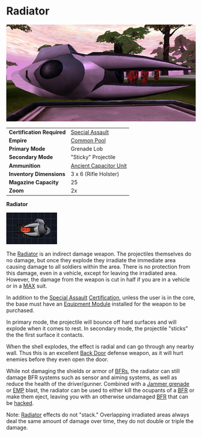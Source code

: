 # Radiator

![](../images/Radiator.jpg "Radiator.jpg")

|                            |                                                                   |
| -------------------------- | ----------------------------------------------------------------- |
| **Certification Required** | [Special Assault](../certifications/Special_Assault.md)           |
| **Empire**                 | [Common Pool](../terminology/Common_Pool.md)                      |
| **Primary Mode**           | Grenade Lob                                                       |
| **Secondary Mode**         | "Sticky" Projectile                                               |
| **Ammunition**             | [Ancient Capacitor Unit](../ammunition/Ancient_Capacitor_Unit.md) |
| **Inventory Dimensions**   | 3 x 6 (Rifle Holster)                                             |
| **Magazine Capacity**      | 25                                                                |
| **Zoom**                   | 2x                                                                |

**Radiator**

![](../images/Radiator-Icon.jpg)

The [Radiator](Radiator.md) is an indirect damage weapon. The projectiles
themselves do no damage, but once they explode they irradiate the immediate area
causing damage to all soldiers within the area. There is no protection from this
damage, even in a vehicle, except for leaving the irradiated area. However, the
damage from the weapon is cut in half if you are in a vehicle or in a
[MAX](../armor/Mechanized_Assault_Exo-Suit.md) suit.

In addition to the [Special Assault](../certifications/Special_Assault.md)
[Certification](../certifications/Certifications.md), unless the user is in the
core, the base must have an [Equipment Module](../modules/Equipment_Module.md)
installed for the weapon to be purchased.

In primary mode, the projectile will bounce off hard surfaces and will explode
when it comes to rest. In secondary mode, the projectile "sticks" the the first
surface it contacts.

When the shell explodes, the effect is radial and can go through any nearby
wall. Thus this is an excellent [Back Door](../locations/Back_Door.md) defense
weapon, as it will hurt enemies before they even open the door.

While not damaging the shields or armor of
[BFRs](../vehicles/BattleFrame_Robotics.md), the radiator can still damage BFR
systems such as sensor and aiming systems, as well as reduce the health of the
driver/gunner. Combined with a [Jammer grenade](Jammer_Grenade.md) or
[EMP](../terminology/EMP.md) blast, the radiator can be used to either kill the
ocupants of a [BFR](../vehicles/BattleFrame_Robotics.md) or make them eject,
leaving you with an otherwise undamaged
[BFR](../vehicles/BattleFrame_Robotics.md) that can be
[hacked](../terminology/Hack.md).

Note: [Radiator](Radiator.md) effects do not "stack." Overlapping irradiated
areas always deal the same amount of damage over time, they do not double or
triple the damage.
